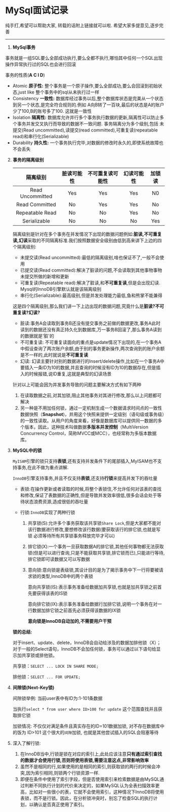 # MySql面试记录

纯手打,希望可以帮助大家, 转载的话附上链接就可以啦. 希望大家多提意见,逐步完善

----

1. **MySql事务**

  事务就是一组SQL要么全部成功执行,要么全都不执行,哪怕其中任何一个SQL出现操作异常执行过的SQL也会进行回滚
  
  事务的性质(**A C I D**)
  - Atomic **原子性:** 整个事务是一个原子操作,要么全部成功,要么会回滚到初始状态,just like 整个事务中的sql从未执行过一样
  - Consistency **一致性:** 数据库经过事务以后,整个数据库状态是完美从一个状态到另一个状态,是完全符合规则的.例如 A向B转了一百块,最后的状态是A的账户少了100,B的账号多了100. 这就是一致性
  - Isolation **隔离性:** 数据库允许并行多个事务执行数据的更新,隔离性可以防止多个事务并发交叉执行而导致的数据不一致问题. 事务隔离分为多个级别,包括 未提交(Read uncommitted),读提交(read committed),可重复读(repeatable read)和串行化(Serializable)
  - Durability **持久性:** 一个事务执行完毕,对数据的修改时永久的,即使系统故障也不会丢失
  
2. **事务的隔离级别**

	|隔离级别|脏读可能性|不可重复读可能性| 幻读可能性|加锁读|
	|:-----:|:----:|:----:|:----:|:----:|
	|Read Uncommitted|Yes|Yes|Yes|N0|
	|Read Committed|No|Yes|Yes|No|
	|Repeatable Read|No|No|Yes|No|
	|Serializable|No|No|No|Yes|
	
	隔离级别是针对在多个事务在并发情况下出现的数据问题例如:**脏读,不可重复读,幻读**采取的不同隔离标准.我们按照数据安全级别由低到高来讲下上边的四个隔离级别:
	
	- 未提交读(Read uncommitted):最低的隔离级别,啥也保证不了,一般不会使用
	- 已提交读(Read committed):解决了脏读的问题,不会读取到其他事物事物未提交所做的新增和更新
	- 可重复读(Repeatable read):解决了脏读,和**不可重复读**,但是会出现幻读. Mysql的InnoDB引擎默认就是该隔离级别
	- 串行化(Serializable):最高级别,但是并发处理能力最低,鱼和熊掌不能兼得

	这是四个隔离级别,那么我们讲一下上边出现的数据问题,究竟什么是**脏读?不可重复读?幻读?**
	
	- 脏读:事务A会读取到事务B还没有提交事务之前做的数据更改,事务A此时读到的数据还没有真正持久化到数据库,万一事务B回滚了,那么事务A读到的数据就是'脏'的
	- 不可重复读: 不可重复读面向的重点是update情况下出现的,在一个事务A中假设查询了两次账户余额,由于别的事务更新操作,两次查询到的账户余额是不一样的,此时就说是**不可重复读**
	- 幻读: 幻读主要针对别的数据进行的Insert/delete操作,比如在一个事务A中要插入一条ID为10的数据,并且查询的时候没有ID为10的数据存在,但是插入的时候报错,说ID重复,这就是典型的幻读场景

	针对以上可能会因为并发事务导致的问题主要解决方式有如下两种
	
	1. 在读取数据之前,对其加锁,阻止其他事务对其进行修改,那么以上问题都可解决
	2. 另一种是不用加任何锁，通过一定机制生成一个数据请求时间点的一致性数据快照（**Snapshot**)，并用这个快照来提供一定级别（语句级或事务级）的一致性读取。从用户的角度来看，好像是数据库可以提供同一数据的多个版本，因此，这种技术叫做数据**多版本并发控制**（MultiVersion Concurrency Control，简称MVCC或MCC），也经常称为多版本数据库。


3. **MySQL中的锁**

   `MyISAM`引擎的锁只支持**表锁**,还有支持并发条件下的尾部插入,MyISAM也不支持事务,在此不做为重点讲解.
   
   `InnoDB`引擎支持事务,并且不仅支持**表锁**,还支持**行锁**来提高并发下的吞吐量
   
   - 表锁:在操作更新或者读取的时候,将整个表锁住,不允许任何对该表的查找和修改,保证了表数据的正确性,但是导致并发效率很低,很多会话会处于等待状态浪费资源,造成很低的吞吐量
   - 行锁:`InnoDB`实现了两种行锁

      1. 共享锁(S):允许多个事务获取该共享锁`Share Lock`,但是大家都不能对该行数据进行修改,要想修改该行数据(要获取该行的排它锁,也就是写锁 必须等待所有共享锁事务释放完毕才可以)
      2. 排它锁(X):一个事务一旦获取数据A的排它锁,其他任何事物都无法获取锁(但是可以进行查询,只是不能获取共享锁,排它锁而已),只能进行等待,排它锁即可读数据又可以写数据
      3. 意向锁:意向锁是表级锁,其设计目的是为了揭示事务中下一行将要被请求锁的类型,InnoDB中的两个表锁

         意向共享锁(IS):表示事务准备给数据加共享锁,也就是加共享锁之前首先要获得该表的IS锁
         
         意向排它锁(IX):表示事务准备给数据行加排它锁,说明一个事务在对一行数据加排它锁之前首先必须获得该数据的IX锁
         
         **意向锁是InnoDB自动加的,不需要用户干预**
         
    **锁的总结:**
    
      对于insert、update、delete，InnoDB会自动给涉及的数据加排他锁（X）；对于一般的Select语句，InnoDB不会加任何锁，事务可以通过以下语句给显示加共享锁或排他锁。

	共享锁：`SELECT ... LOCK IN SHARE MODE;`
		
	排他锁：`SELECT ... FOR UPDATE;`

4. **间隙锁(Next-Key锁)**

   间隙锁举例: 当前user表中有ID为:1-101条数据
   
   当执行`select * from user where ID>100 for update` 这个范围查找并且获取排它锁
   
   加锁情况: 不仅仅对满足条件且真实存在的ID=101数据加锁, 对不存在数据库中的饭为 ID>101 这个很大的`间隙`加锁, 也就是其他尝试插入的SQL会阻塞等待



	
5. 深入了解行锁:
	
	1. 在InnoDB当中,行锁是锁在对应的索引上,此处应该注意**只有通过索引查找的数据才会使用行锁,否则将使用表锁,需要注意这点,非常影响效率**
	2. 虽然不是相同的行,如果使用的是相同的索引,则获取锁的两行的时候会冲突,因为索引相同,则锁两个行锁资源一样.
	3. 即便在条件中使用了索引字段，但是否使用索引来检索数据是由MySQL通过判断不同执行计划的代价来决定的，如果MySQL认为全表扫描效率更高，比如对一些很小的表，它就不会使用索引，这种情况下InnoDB将使用表锁，而不是行锁。因此，在分析锁冲突时，别忘了检查SQL的执行计划，以确认是否真正使用了索引。